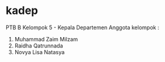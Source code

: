 # kadep
PTB B Kelompok 5 - Kepala Departemen 
Anggota kelompok :
1. Muhammad Zaim Milzam 
2. Raidha Qatrunnada
3. Novya Lisa Natasya
